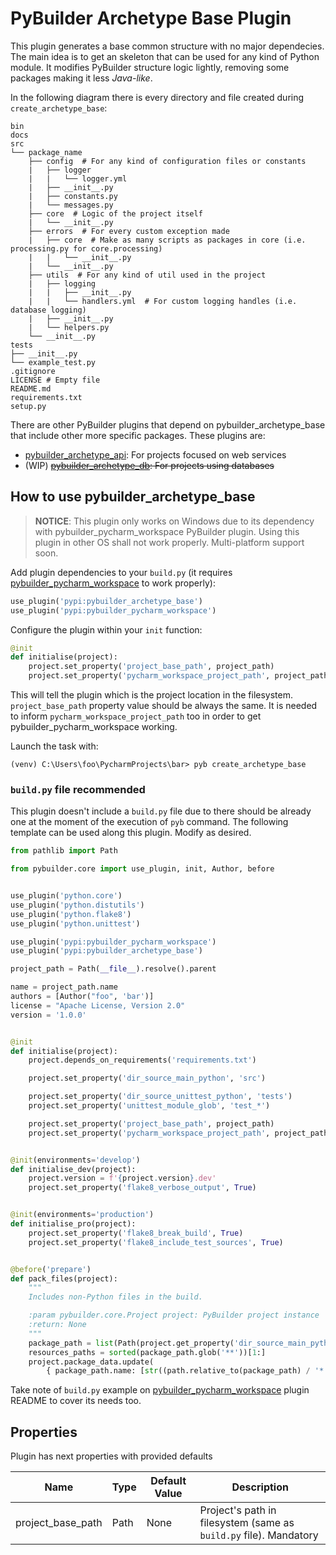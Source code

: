 # PyBuilder Archetype Base Plugin

This plugin generates a base common structure with no major dependecies. The main idea is to get an skeleton that can
 be used for any kind of Python module. It modifies PyBuilder structure logic lightly, removing some packages making
  it less _Java-like_.

In the following diagram there is every directory and file created during `create_archetype_base`:

```text
bin
docs
src
└── package_name
    ├── config  # For any kind of configuration files or constants
    |   ├── logger
    |   |   └── logger.yml
    |   ├── __init__.py
    |   ├── constants.py
    |   └── messages.py
    ├── core  # Logic of the project itself
    |   └── __init__.py
    ├── errors  # For every custom exception made
    |   ├── core  # Make as many scripts as packages in core (i.e. processing.py for core.processing)
    |   |   └── __init__.py
    |   └── __init__.py
    ├── utils  # For any kind of util used in the project
    |   ├── logging
    |   |   ├── __init__.py
    |   |   └── handlers.yml  # For custom logging handles (i.e. database logging)
    |   ├── __init__.py
    |   └── helpers.py
    └── __init__.py
tests
├── __init__.py
└── example_test.py
.gitignore
LICENSE # Empty file
README.md
requirements.txt
setup.py
```

There are other PyBuilder plugins that depend on pybuilder_archetype_base that include other more specific packages.
These plugins are:

* [pybuilder_archetype_api](https://github.com/yeuk0/pybuilder-archetype-api): For projects focused on web services
* (WIP) ~~[pybuilder_archetype_db](https://github.com/yeuk0/pybuilder-archetype-db): For projects using databases~~

## How to use pybuilder_archetype_base

> **NOTICE**: This plugin only works on Windows due to its dependency with pybuilder_pycharm_workspace PyBuilder
> plugin. Using this plugin in other OS shall not work properly. Multi-platform support soon.

Add plugin dependencies to your `build.py` (it requires [pybuilder_pycharm_workspace](https://github.com/yeuk0/pybuilder-pycharm-workspace)
to work properly):

```python
use_plugin('pypi:pybuilder_archetype_base')
use_plugin('pypi:pybuilder_pycharm_workspace')
```

Configure the plugin within your `init` function:

```python
@init
def initialise(project):
    project.set_property('project_base_path', project_path)
    project.set_property('pycharm_workspace_project_path', project_path)
```

This will tell the plugin which is the project location in the filesystem. `project_base_path` property value should be
 always the same. It is needed to inform `pycharm_workspace_project_path` too in order to get
  pybuilder_pycharm_workspace working.

Launch the task with:

```console
(venv) C:\Users\foo\PycharmProjects\bar> pyb create_archetype_base
```

### `build.py` file recommended

This plugin doesn't include a `build.py` file due to there should be already one at the moment of the execution of `pyb`
command. The following template can be used along this plugin. Modify as desired.

```python
from pathlib import Path

from pybuilder.core import use_plugin, init, Author, before


use_plugin('python.core')
use_plugin('python.distutils')
use_plugin('python.flake8')
use_plugin('python.unittest')

use_plugin('pypi:pybuilder_pycharm_workspace')
use_plugin('pypi:pybuilder_archetype_base')

project_path = Path(__file__).resolve().parent

name = project_path.name
authors = [Author("foo", 'bar')]
license = "Apache License, Version 2.0"
version = '1.0.0'


@init
def initialise(project):
    project.depends_on_requirements('requirements.txt')

    project.set_property('dir_source_main_python', 'src')

    project.set_property('dir_source_unittest_python', 'tests')
    project.set_property('unittest_module_glob', 'test_*')

    project.set_property('project_base_path', project_path)
    project.set_property('pycharm_workspace_project_path', project_path)


@init(environments='develop')
def initialise_dev(project):
    project.version = f'{project.version}.dev'
    project.set_property('flake8_verbose_output', True)


@init(environments='production')
def initialise_pro(project):
    project.set_property('flake8_break_build', True)
    project.set_property('flake8_include_test_sources', True)


@before('prepare')
def pack_files(project):
    """
    Includes non-Python files in the build.

    :param pybuilder.core.Project project: PyBuilder project instance
    :return: None
    """
    package_path = list(Path(project.get_property('dir_source_main_python')).glob('*'))[0]
    resources_paths = sorted(package_path.glob('**'))[1:]
    project.package_data.update(
        { package_path.name: [str((path.relative_to(package_path) / '*').as_posix()) for path in resources_paths] })
```

Take note of ``build.py`` example on [pybuilder_pycharm_workspace](https://github.com/yeuk0/pybuilder-pycharm-workspace/blob/master/README.md)
plugin README to cover its needs too.

## Properties

Plugin has next properties with provided defaults

| Name | Type | Default Value | Description |
| --- | --- | --- | --- |
| project_base_path | Path | None | Project's path in filesystem (same as `build.py` file). Mandatory |
